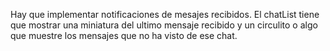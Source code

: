 Hay que implementar notificaciones de mesajes recibidos.
El chatList tiene que mostrar una miniatura del ultimo mensaje recibido y un circulito o algo que muestre los mensajes que no ha visto de ese chat.